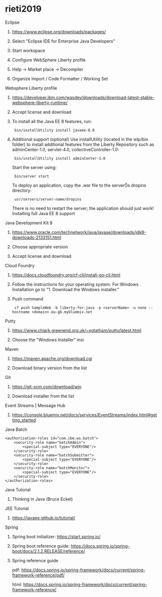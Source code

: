 # rieti2019

Eclipse

1. https://www.eclipse.org/downloads/packages/

2. Select "Eclipse IDE for Enterprise Java Developers"

3. Start workspace

4. Configure WebSphere Liberty profile

5. Help -> Market place -> Decompiler

6. Organize Import / Code Formatter / Working Set

Websphere Liberty profile

1. https://developer.ibm.com/wasdev/downloads/download-latest-stable-websphere-liberty-runtime/

2. Accept license and download

3. To install all the Java EE 8 features, run:

		bin/installUtility install javaee-8.0

4. Additional support (optional)
	Use installUtility (located in the wlp/bin folder) to install additional features from the Liberty Repository such as adminCenter-1.0, servlet-4.0, collectiveController-1.0:

		bin/installUtility install adminCenter-1.0

	Start the server using:

		bin/server start

	To deploy an application, copy the .war file to the serverÕs dropins directory:

		usr/servers/server-name/dropins

	There is no need to restart the server; the application should just work!
	Installing full Java EE 8 support


Java Development Kit 8

1. https://www.oracle.com/technetwork/java/javase/downloads/jdk8-downloads-2133151.html

2. Choose appropriate version

3. Accept license and download


Cloud Foundry

1. https://docs.cloudfoundry.org/cf-cli/install-go-cli.html

2. Follow the instructions for your operating system. For Windows Installation go to "1. Download the Windows installer."

3. Push command

		cf push SampleWeb -b liberty-for-java -p <serverName> -u none --hostname <domain>.eu-gb.mybluemix.net

Putty

1. https://www.chiark.greenend.org.uk/~sgtatham/putty/latest.html

2. Choose the "Windows Installer" msi



Maven

1. https://maven.apache.org/download.cgi

2. Download binary version from the list



Git

1. https://git-scm.com/download/win

2. Download installer from the list



Event Streams | Message Hub

1. https://console.bluemix.net/docs/services/EventStreams/index.html#getting_started


Java Batch

	<authorization-roles id="com.ibm.ws.batch">
		<security-role name="batchAdmin">	
			<special-subject type="EVERYONE"/>
		</security-role>
		<security-role name="batchSubmitter">
			<special-subject type="EVERYONE"/>
		</security-role>
		<security-role name="batchMonitor">
			<special-subject type="EVERYONE"/>
		</security-role>
	</authorization-roles>


Java Tutorial

1. Thinking in Java (Bruce Eckel)


JEE Tutorial

1. https://javaee.github.io/tutorial/


Spring

1. Spring boot initializer: https://start.spring.io/

2. Spring boot reference guide: https://docs.spring.io/spring-boot/docs/2.1.2.RELEASE/reference/

3. Spring reference guide

	pdf: https://docs.spring.io/spring-framework/docs/current/spring-framework-reference/pdf/

	html: https://docs.spring.io/spring-framework/docs/current/spring-framework-reference/


